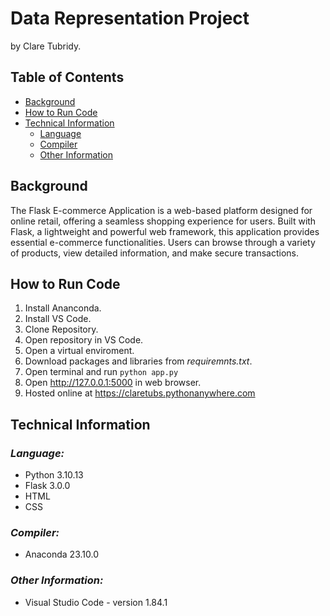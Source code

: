 # Data Representation Project
by Clare Tubridy.

## Table of Contents
* [Background](#background)
* [How to Run Code](#how-to-run-code)
* [Technical Information](#technical-information)
    * [Language](#language)
    * [Compiler](#compiler)
    * [Other Information](#other-information)

## **Background**
The Flask E-commerce Application is a web-based platform designed for online retail, offering a seamless shopping experience for users. Built with Flask, a lightweight and powerful web framework, this application provides essential e-commerce functionalities. Users can browse through a variety of products, view detailed information, and make secure transactions.

## How to Run Code
1. Install Ananconda.
2. Install VS Code.
3. Clone Repository.
4. Open repository in VS Code.
5. Open a virtual enviroment.
6. Download packages and libraries from *requiremnts.txt*.
7. Open terminal and run <code>python app.py</code>
8. Open http://127.0.0.1:5000 in web browser.
9. Hosted online at https://claretubs.pythonanywhere.com 

## **Technical Information**
### ***Language:***
- Python 3.10.13
- Flask 3.0.0
- HTML
- CSS

### ***Compiler:***
- Anaconda 23.10.0

### ***Other Information:***
  * Visual Studio Code - version 1.84.1